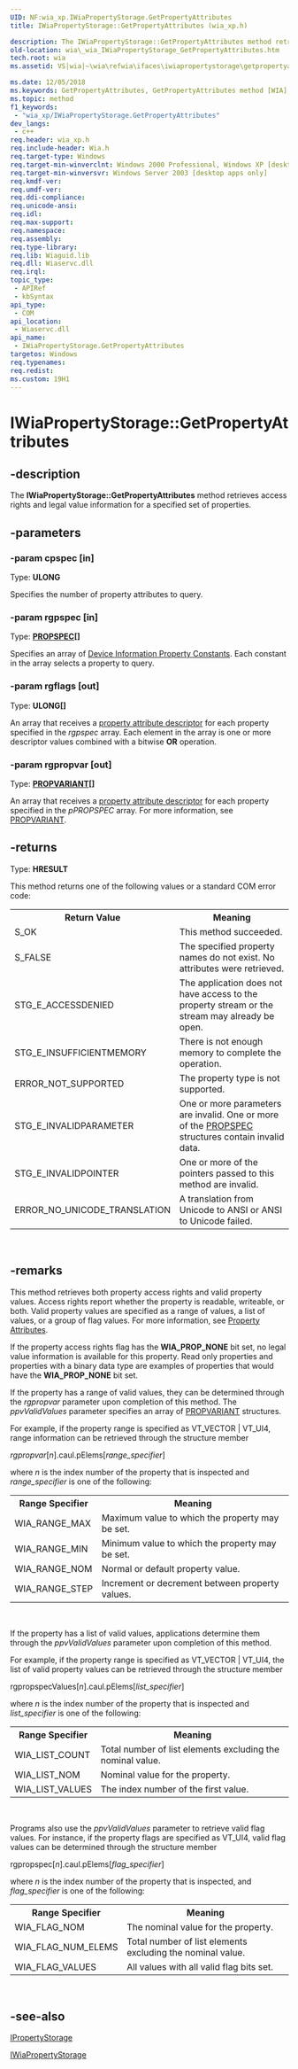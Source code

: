 ```yaml
---
UID: NF:wia_xp.IWiaPropertyStorage.GetPropertyAttributes
title: IWiaPropertyStorage::GetPropertyAttributes (wia_xp.h)

description: The IWiaPropertyStorage::GetPropertyAttributes method retrieves access rights and legal value information for a specified set of properties.
old-location: wia\_wia_IWiaPropertyStorage_GetPropertyAttributes.htm
tech.root: wia
ms.assetid: VS|wia|~\wia\refwia\ifaces\iwiapropertystorage\getpropertyattributes.htm

ms.date: 12/05/2018
ms.keywords: GetPropertyAttributes, GetPropertyAttributes method [WIA], GetPropertyAttributes method [WIA],IWiaPropertyStorage interface, IWiaPropertyStorage interface [WIA],GetPropertyAttributes method, IWiaPropertyStorage.GetPropertyAttributes, IWiaPropertyStorage::GetPropertyAttributes, _wia_IWiaPropertyStorage_GetPropertyAttributes, wia._wia_IWiaPropertyStorage_GetPropertyAttributes, wia_xp/IWiaPropertyStorage::GetPropertyAttributes
ms.topic: method
f1_keywords: 
 - "wia_xp/IWiaPropertyStorage.GetPropertyAttributes"
dev_langs:
 - c++
req.header: wia_xp.h
req.include-header: Wia.h
req.target-type: Windows
req.target-min-winverclnt: Windows 2000 Professional, Windows XP [desktop apps only]
req.target-min-winversvr: Windows Server 2003 [desktop apps only]
req.kmdf-ver: 
req.umdf-ver: 
req.ddi-compliance: 
req.unicode-ansi: 
req.idl: 
req.max-support: 
req.namespace: 
req.assembly: 
req.type-library: 
req.lib: Wiaguid.lib
req.dll: Wiaservc.dll
req.irql: 
topic_type:
 - APIRef
 - kbSyntax
api_type:
 - COM
api_location:
 - Wiaservc.dll
api_name:
 - IWiaPropertyStorage.GetPropertyAttributes
targetos: Windows
req.typenames: 
req.redist: 
ms.custom: 19H1
---
```


# IWiaPropertyStorage::GetPropertyAttributes


## -description


The <b>IWiaPropertyStorage::GetPropertyAttributes</b> method retrieves access rights and legal value information for a specified set of properties.


## -parameters




### -param cpspec [in]

Type: <b>ULONG</b>

Specifies the number of property attributes to query.


### -param rgpspec [in]

Type: <b><a href="https://docs.microsoft.com/windows/desktop/api/propidl/ns-propidl-propspec">PROPSPEC</a>[]</b>

Specifies an array of <a href="https://docs.microsoft.com/windows/desktop/wia/-wia-wiadeviceinfoprop">Device Information Property Constants</a>. Each constant in the array selects a property to query.


### -param rgflags [out]

Type: <b>ULONG[]</b>

An array that receives a <a href="https://docs.microsoft.com/windows/desktop/wia/-wia-property-attributes">property attribute descriptor</a> for each property specified in the <i>rgpspec</i> array. Each element in the array is one or more descriptor values combined with a bitwise <b>OR</b> operation.


### -param rgpropvar [out]

Type: <b><a href="https://docs.microsoft.com/windows/desktop/api/propidl/ns-propidl-propvariant">PROPVARIANT</a>[]</b>

An array that receives a <a href="https://docs.microsoft.com/windows/desktop/wia/-wia-property-attributes">property attribute descriptor</a> for each property specified in the <i>pPROPSPEC</i> array. For more information, see <a href="https://docs.microsoft.com/windows/desktop/api/propidl/ns-propidl-propvariant">PROPVARIANT</a>.


## -returns



Type: <b>HRESULT</b>

This method returns one of the following values or a standard COM error code:

<table class="clsStd">
<tr>
<th>Return Value</th>
<th>Meaning</th>
</tr>
<tr>
<td>S_OK</td>
<td>This method succeeded.</td>
</tr>
<tr>
<td>S_FALSE</td>
<td>The specified property names do not exist. No attributes were retrieved.</td>
</tr>
<tr>
<td>STG_E_ACCESSDENIED</td>
<td>The application does not have access to the property stream or the stream may already be open.</td>
</tr>
<tr>
<td>STG_E_INSUFFICIENTMEMORY</td>
<td>There is not enough memory to complete the operation.</td>
</tr>
<tr>
<td>ERROR_NOT_SUPPORTED</td>
<td>The property type is not supported.</td>
</tr>
<tr>
<td>STG_E_INVALIDPARAMETER</td>
<td>One or more parameters are invalid. One or more of the <a href="https://docs.microsoft.com/windows/desktop/api/propidl/ns-propidl-propspec">PROPSPEC</a> structures contain invalid data.</td>
</tr>
<tr>
<td>STG_E_INVALIDPOINTER</td>
<td>One or more of the pointers passed to this method are invalid.</td>
</tr>
<tr>
<td>ERROR_NO_UNICODE_TRANSLATION</td>
<td>A translation from Unicode to ANSI or ANSI to Unicode failed.</td>
</tr>
</table>
 




## -remarks



This method retrieves both property access rights and valid property values. Access rights report whether the property is readable, writeable, or both. Valid property values are specified as a range of values, a list of values, or a group of flag values. For more information, see <a href="https://docs.microsoft.com/windows/desktop/wia/-wia-property-attributes">Property Attributes</a>.

If the property access rights flag has the <b>WIA_PROP_NONE</b> bit set, no legal value information is available for this property. Read only properties and properties with a binary data type are examples of properties that would have the <b>WIA_PROP_NONE</b> bit set.

If the property has a range of valid values, they can be determined through the <i>rgpropvar</i> parameter upon completion of this method. The <i>ppvValidValues</i> parameter specifies an array of <a href="https://docs.microsoft.com/windows/desktop/api/propidl/ns-propidl-propvariant">PROPVARIANT</a> structures. 

For example, if the property range is specified as VT_VECTOR | VT_UI4, range information can be retrieved through the structure member 

<i>rgpropvar</i>[<i>n</i>].caul.pElems[<i>range_specifier</i>]

where <i>n</i> is the index number of the property that is inspected and <i>range_specifier</i> is one of the following:

<table class="clsStd">
<tr>
<th>Range Specifier</th>
<th>Meaning</th>
</tr>
<tr>
<td>WIA_RANGE_MAX</td>
<td>Maximum value to which the property may be set.</td>
</tr>
<tr>
<td>WIA_RANGE_MIN</td>
<td>Minimum value to which the property may be set.</td>
</tr>
<tr>
<td>WIA_RANGE_NOM</td>
<td>Normal or default property value.</td>
</tr>
<tr>
<td>WIA_RANGE_STEP</td>
<td>Increment or decrement between property values.</td>
</tr>
</table>
 

If the property has a list of valid values, applications determine them through the <i>ppvValidValues</i> parameter upon completion of this method. 

For example, if the property range is specified as VT_VECTOR | VT_UI4, the list of valid property values can be retrieved through the structure member 

rgpropspecValues[<i>n</i>].caul.pElems[<i>list_specifier</i>]

where <i>n</i> is the index number of the property that is inspected and <i>list_specifier</i> is one of the following:

<table class="clsStd">
<tr>
<th>Range Specifier</th>
<th>Meaning</th>
</tr>
<tr>
<td>WIA_LIST_COUNT</td>
<td>Total number of list elements excluding the nominal value.</td>
</tr>
<tr>
<td>WIA_LIST_NOM</td>
<td>Nominal value for the property.</td>
</tr>
<tr>
<td>WIA_LIST_VALUES</td>
<td>The index number of the first value.</td>
</tr>
</table>
 

Programs also use the <i>ppvValidValues</i> parameter to retrieve valid flag values. For instance, if the property flags are specified as VT_UI4, valid flag values can be determined through the structure member 

rgpropspec[<i>n</i>].caul.pElems[<i>flag_specifier</i>]

where <i>n</i> is the index number of the property that is inspected, and <i>flag_specifier </i> is one of the following:

<table class="clsStd">
<tr>
<th>Range Specifier</th>
<th>Meaning</th>
</tr>
<tr>
<td>WIA_FLAG_NOM</td>
<td>The nominal value for the property.</td>
</tr>
<tr>
<td>WIA_FLAG_NUM_ELEMS</td>
<td>Total number of list elements excluding the nominal value.</td>
</tr>
<tr>
<td>WIA_FLAG_VALUES</td>
<td>All values with all valid flag bits set.</td>
</tr>
</table>
 




## -see-also




<a href="https://docs.microsoft.com/windows/desktop/api/propidl/nn-propidl-ipropertystorage">IPropertyStorage</a>



<a href="https://docs.microsoft.com/windows/desktop/api/wia_xp/nn-wia_xp-iwiapropertystorage">IWiaPropertyStorage</a>
 

 

